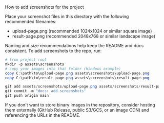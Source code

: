 How to add screenshots for the project

Place your screenshot files in this directory with the following recommended filenames:

- upload-page.png  (recommended 1024x1024 or similar square image)
- result-page.png  (recommended 2048x768 or similar landscape image)

Naming and size recommendations help keep the README and docs consistent. To add screenshots to the repo, run:

```powershell
# from project root
mkdir -p assets\screenshots
# copy your images into that folder (Windows example)
copy C:\path\to\upload-page.png assets\screenshots\upload-page.png
copy C:\path\to\result-page.png assets\screenshots\result-page.png

git add assets/screenshots/upload-page.png assets/screenshots/result-page.png assets/screenshots/README.md
git commit -m "docs: add screenshots"
git push origin main
```

If you don't want to store binary images in the repository, consider hosting them externally (GitHub Release, public S3/GCS, or an image CDN) and referencing the URLs in the README.
